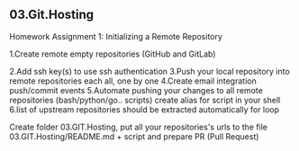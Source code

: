 ## 03.Git.Hosting 
Homework Assignment 1: Initializing a Remote Repository


1.Create remote empty repositories (GitHub and GitLab)


2.Add ssh key(s) to use ssh authentication
3.Push your local repository into remote repositories each all, one by one
4.Create email integration push/commit events
5.Automate pushing your changes to all remote repositories (bash/python/go.. scripts)
create alias for script in your shell
6.list of upstream repositories should be extracted automatically for loop


Create folder 03.GIT.Hosting, put all your repositories's urls to the file 03.GIT.Hosting/README.md + script and prepare PR (Pull Request)